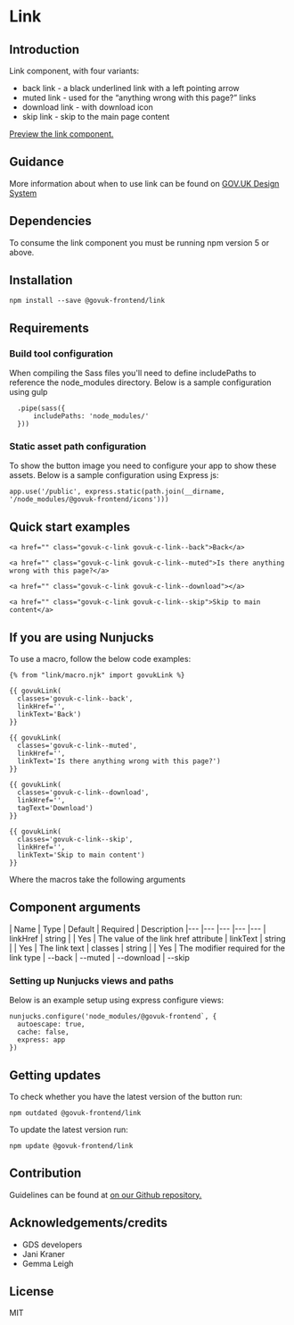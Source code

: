# Link

## Introduction

Link component, with four variants:

*   back link - a black underlined link with a left pointing arrow
*   muted link - used for the “anything wrong with this page?” links
*   download link - with download icon
*   skip link - skip to the main page content

[Preview the link component.](http://govuk-frontend-review.herokuapp.com/components/link/preview)

## Guidance

More information about when to use link can be found on [GOV.UK Design System](http://www.linktodesignsystem.com/link "Link to read guidance on the use of link on Gov.uk Design system website")

## Dependencies

To consume the link component you must be running npm version 5 or above.

## Installation

    npm install --save @govuk-frontend/link

## Requirements

### Build tool configuration

When compiling the Sass files you'll need to define includePaths to reference the node_modules directory. Below is a sample configuration using gulp

      .pipe(sass({
          includePaths: 'node_modules/'
      }))

### Static asset path configuration

To show the button image you need to configure your app to show these assets. Below is a sample configuration using Express js:

    app.use('/public', express.static(path.join(__dirname, '/node_modules/@govuk-frontend/icons')))

## Quick start examples

    <a href="" class="govuk-c-link govuk-c-link--back">Back</a>

    <a href="" class="govuk-c-link govuk-c-link--muted">Is there anything wrong with this page?</a>

    <a href="" class="govuk-c-link govuk-c-link--download"></a>

    <a href="" class="govuk-c-link govuk-c-link--skip">Skip to main content</a>

## If you are using Nunjucks

To use a macro, follow the below code examples:

    {% from "link/macro.njk" import govukLink %}

    {{ govukLink(
      classes='govuk-c-link--back',
      linkHref='',
      linkText='Back')
    }}

    {{ govukLink(
      classes='govuk-c-link--muted',
      linkHref='',
      linkText='Is there anything wrong with this page?')
    }}

    {{ govukLink(
      classes='govuk-c-link--download',
      linkHref='',
      tagText='Download')
    }}

    {{ govukLink(
      classes='govuk-c-link--skip',
      linkHref='',
      linkText='Skip to main content')
    }}

Where the macros take the following arguments

## Component arguments

<div>| Name | Type | Default | Required | Description |--- |--- |--- |--- |--- | linkHref | string | | Yes | The value of the link href attribute | linkText | string | | Yes | The link text | classes | string | | Yes | The modifier required for the link type | --back | --muted | --download | --skip</div>

### Setting up Nunjucks views and paths

Below is an example setup using express configure views:

    nunjucks.configure('node_modules/@govuk-frontend`, {
      autoescape: true,
      cache: false,
      express: app
    })

## Getting updates

To check whether you have the latest version of the button run:

    npm outdated @govuk-frontend/link

To update the latest version run:

    npm update @govuk-frontend/link

## Contribution

Guidelines can be found at [on our Github repository.](https://github.com/alphagov/govuk-frontend/blob/master/CONTRIBUTING.md "link to contributing guidelines on our github repository")

## Acknowledgements/credits

*   GDS developers
*   Jani Kraner
*   Gemma Leigh

## License

MIT